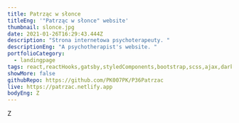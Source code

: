 ```yaml
---
title: Patrząc w słonce
titleEng: '"Patrząc w słonce" website'
thumbnail: slonce.jpg
date: 2021-01-26T16:29:43.444Z
description: "Strona internetowa psychoterapeuty. "
descriptionEng: "A psychotherapist's website. "
portfolioCategory:
  - landingpage
tags: react,reactHooks,gatsby,styledComponents,bootstrap,scss,ajax,dark/light mode
showMore: false
githubRepo: https://github.com/PK007PK/P36Patrzac
live: https://patrzac.netlify.app
bodyEng: Z
---
```


Z
